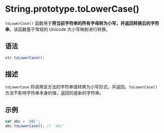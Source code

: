 # String.prototype.toLowerCase()

`toLowerCase()` 函数用于**将当前字符串的所有字母转为小写，并返回转换后的字符串**。该函数基于常规的 Unicode 大小写映射进行转换。

## 语法

```js
str.toLowerCase();
```

## 描述

`toLowerCase` 将调用该方法的字符串值转换为小写形式，并返回。`toLowerCase()` 方法不影响字符串本身的值，返回的是新的字符串。

## 示例

```js
var abc = 'ABC';
abc.toLowerCase(); // 'abc'
```
